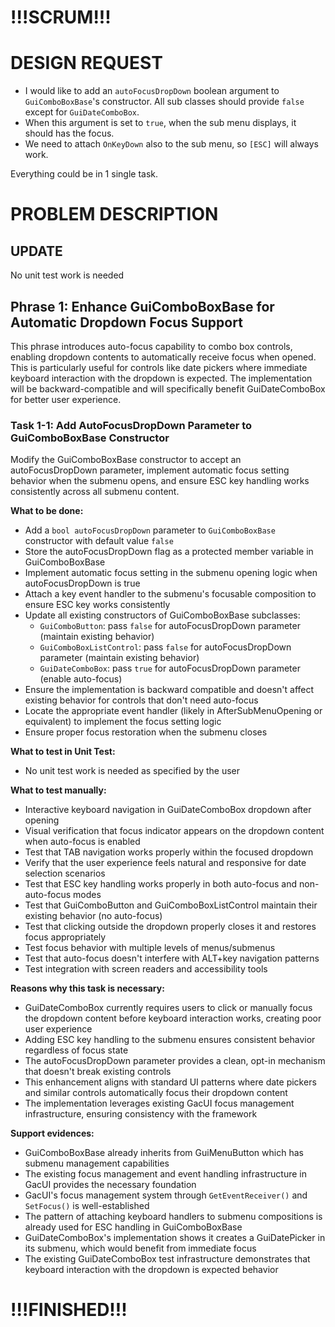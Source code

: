 ﻿# !!!SCRUM!!!

# DESIGN REQUEST

- I would like to add an `autoFocusDropDown` boolean argument to `GuiComboBoxBase`'s constructor. All sub classes should provide `false` except for `GuiDateComboBox`.
- When this argument is set to `true`, when the sub menu displays, it should has the focus.
- We need to attach `OnKeyDown` also to the sub menu, so `[ESC]` will always work.

Everything could be in 1 single task.

# PROBLEM DESCRIPTION

## UPDATE

No unit test work is needed

## Phrase 1: Enhance GuiComboBoxBase for Automatic Dropdown Focus Support

This phrase introduces auto-focus capability to combo box controls, enabling dropdown contents to automatically receive focus when opened. This is particularly useful for controls like date pickers where immediate keyboard interaction with the dropdown is expected. The implementation will be backward-compatible and will specifically benefit GuiDateComboBox for better user experience.

### Task 1-1: Add AutoFocusDropDown Parameter to GuiComboBoxBase Constructor

Modify the GuiComboBoxBase constructor to accept an autoFocusDropDown parameter, implement automatic focus setting behavior when the submenu opens, and ensure ESC key handling works consistently across all submenu content.

**What to be done:**
- Add a `bool autoFocusDropDown` parameter to `GuiComboBoxBase` constructor with default value `false`
- Store the autoFocusDropDown flag as a protected member variable in GuiComboBoxBase
- Implement automatic focus setting in the submenu opening logic when autoFocusDropDown is true
- Attach a key event handler to the submenu's focusable composition to ensure ESC key works consistently
- Update all existing constructors of GuiComboBoxBase subclasses:
  - `GuiComboButton`: pass `false` for autoFocusDropDown parameter (maintain existing behavior)
  - `GuiComboBoxListControl`: pass `false` for autoFocusDropDown parameter (maintain existing behavior)
  - `GuiDateComboBox`: pass `true` for autoFocusDropDown parameter (enable auto-focus)
- Ensure the implementation is backward compatible and doesn't affect existing behavior for controls that don't need auto-focus
- Locate the appropriate event handler (likely in AfterSubMenuOpening or equivalent) to implement the focus setting logic
- Ensure proper focus restoration when the submenu closes

**What to test in Unit Test:**
- No unit test work is needed as specified by the user

**What to test manually:**
- Interactive keyboard navigation in GuiDateComboBox dropdown after opening
- Visual verification that focus indicator appears on the dropdown content when auto-focus is enabled
- Test that TAB navigation works properly within the focused dropdown
- Verify that the user experience feels natural and responsive for date selection scenarios
- Test that ESC key handling works properly in both auto-focus and non-auto-focus modes
- Test that GuiComboButton and GuiComboBoxListControl maintain their existing behavior (no auto-focus)
- Test that clicking outside the dropdown properly closes it and restores focus appropriately
- Test focus behavior with multiple levels of menus/submenus
- Test that auto-focus doesn't interfere with ALT+key navigation patterns
- Test integration with screen readers and accessibility tools

**Reasons why this task is necessary:**
- GuiDateComboBox currently requires users to click or manually focus the dropdown content before keyboard interaction works, creating poor user experience
- Adding ESC key handling to the submenu ensures consistent behavior regardless of focus state
- The autoFocusDropDown parameter provides a clean, opt-in mechanism that doesn't break existing controls
- This enhancement aligns with standard UI patterns where date pickers and similar controls automatically focus their dropdown content
- The implementation leverages existing GacUI focus management infrastructure, ensuring consistency with the framework

**Support evidences:**
- GuiComboBoxBase already inherits from GuiMenuButton which has submenu management capabilities
- The existing focus management and event handling infrastructure in GacUI provides the necessary foundation
- GacUI's focus management system through `GetEventReceiver()` and `SetFocus()` is well-established
- The pattern of attaching keyboard handlers to submenu compositions is already used for ESC handling in GuiComboBoxBase
- GuiDateComboBox's implementation shows it creates a GuiDatePicker in its submenu, which would benefit from immediate focus
- The existing GuiDateComboBox test infrastructure demonstrates that keyboard interaction with the dropdown is expected behavior

# !!!FINISHED!!!
